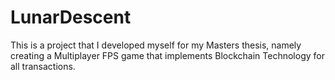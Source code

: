 # LunarDescent
This is a project that I developed myself for my Masters thesis, namely creating a Multiplayer FPS game that implements Blockchain Technology for all transactions.
